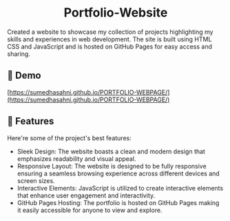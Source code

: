 <h1 align="center" id="title">Portfolio-Website</h1>

<p id="description">Created a website to showcase my collection of projects highlighting my skills and experiences in web development. The site is built using HTML CSS and JavaScript and is hosted on GitHub Pages for easy access and sharing.</p>

<h2>🚀 Demo</h2>

[https://sumedhasahni.github.io/PORTFOLIO-WEBPAGE/](https://sumedhasahni.github.io/PORTFOLIO-WEBPAGE/)

  
  
<h2>🧐 Features</h2>

Here're some of the project's best features:

*   Sleek Design: The website boasts a clean and modern design that emphasizes readability and visual appeal.
*   Responsive Layout: The website is designed to be fully responsive ensuring a seamless browsing experience across different devices and screen sizes.
*   Interactive Elements: JavaScript is utilized to create interactive elements that enhance user engagement and interactivity.
*   GitHub Pages Hosting: The portfolio is hosted on GitHub Pages making it easily accessible for anyone to view and explore.
